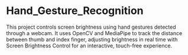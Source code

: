 # Hand_Gesture_Recognition
This project controls screen brightness using hand gestures detected through a webcam. It uses OpenCV and MediaPipe to track the distance between thumb and index finger, adjusting brightness in real time with Screen Brightness Control for an interactive, touch-free experience.
